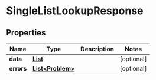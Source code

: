 

# SingleListLookupResponse


## Properties

Name | Type | Description | Notes
------------ | ------------- | ------------- | -------------
**data** | [**List**](List.md) |  |  [optional]
**errors** | [**List&lt;Problem&gt;**](Problem.md) |  |  [optional]



